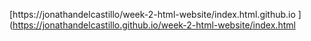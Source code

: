 [https://jonathandelcastillo/week-2-html-website/index.html.github.io
](https://jonathandelcastillo.github.io/week-2-html-website/index.html
